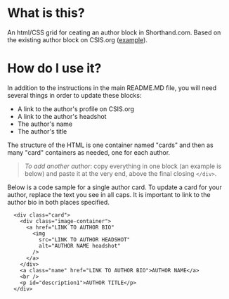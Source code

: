# What is this?

An html/CSS grid for ceating an author block in Shorthand.com. Based on the existing author block on CSIS.org ([example](https://www.csis.org/analysis/improved-export-controls-enforcement-technology-needed-us-national-security)).

# How do I use it?

In addition to the instructions in the main README.MD file, you will need several things in order to update these blocks:

- A link to the author's profile on CSIS.org
- A link to the author's headshot
- The author's name
- The author's title

The structure of the HTML is one container named "cards" and then as many "card" containers as needed, one for each author.

> _To add another author_: copy everything in one block (an example is below) and paste it at the very end, above the final closing `</div>`.

Below is a code sample for a single author card. To update a card for your author, replace the text you see in all caps. It is important to link to the author bio in both places specified.

```
  <div class="card">
    <div class="image-container">
      <a href="LINK TO AUTHOR BIO"
        <img
          src="LINK TO AUTHOR HEADSHOT"
          alt="AUTHOR NAME headshot"
        />
      </a>
    </div>
    <a class="name" href="LINK TO AUTHOR BIO">AUTHOR NAME</a>
    <br />
    <p id="description1">AUTHOR TITLE</p>
  </div>
```
